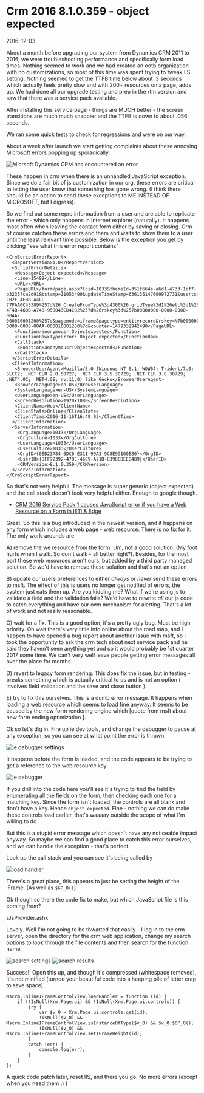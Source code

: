 # Crm 2016 8.1.0.359 - object expected

<div class='dt'>2016-12-03</div>

About a month before upgrading our system from Dynamics CRM 2011 to 2016, we were troubleshooting performance and specifically form load times. Nothing seemed to work and we had created an ootb organization with no customizations, so most of this time was spent trying to tweak IIS setting. Nothing seemed to get the [TTFB](https://en.wikipedia.org/wiki/Time_To_First_Byte) time below about .3 seconds which actually feels pretty slow and with 200+ resources on a page, adds up. We had done all our upgrade testing and prep in the rtm version and saw that there was a service pack available. 

After installing this service page - things are MUCH better - the screen transitions are much much snappier and the TTFB is down to about .056 seconds. 

We ran some quick tests to check for regressions and were on our way. 

About a week after launch we start getting complaints about these annoying Microsoft errors popping up sporadically. 

<img src='crm-has-encountered-an-error.png' alt='Micrsoft Dynamics CRM has encountered an error' />

These happen in crm when there is an unhandled JavaScript exception. Since we do a fair bit of js customization in our org, these errors are critical to letting the user know that something has gone wrong. (I think there should be an option to send these exceptions to ME INSTEAD OF MICROSOFT, but I digress).

So we find out some repro information from a user and are able to replicate the error - which only happens in internet explorer (naturally). It happens most often when leaving the contact form either by saving or closing. Crm of course catches these errors and them and waits to show them to a user until the least relevant time possible. Below is the exception you get by clicking "see what this error report contains"

<pre><code>&lt;CrmScriptErrorReport&gt;
  &lt;ReportVersion&gt;1.0&lt;/ReportVersion&gt;
  &lt;ScriptErrorDetails&gt;
   &lt;Message&gt;Object expected&lt;/Message&gt;
   &lt;Line&gt;15499&lt;/Line&gt;
   &lt;URL&gt;&lt;/URL&gt;
   &lt;PageURL&gt;/form/page.aspx?lcid=1033&amp;themeId=351f664e-a6d1-4733-1cf7-b3235fca2d91&amp;tstamp=11053490&amp;updateTimeStamp=636135147600972731&amp;userts=131237789654599814&amp;ver=-580792269#etc=1&amp;extraqs=%3f_CreateFromId%3d%257bE5321C35-CB2F-4EBB-A4CC-77FAA0C43389%257d%26_CreateFromType%3d4300%26_gridType%3d1%26etc%3d1%26id%3d%257b5DC1AD2E-4F4B-460D-A748-958043CD4CB2%257d%26rskey%3d%257b00000000-0000-0000-00AA-000010001200%257d&amp;pagemode=iframe&amp;pagetype=entityrecord&amp;rskey=%7b00000000-0000-0000-00AA-000010001200%7d&amp;counter=1479332942490&lt;/PageURL&gt;
   &lt;Function&gt;anonymousr:Objectexpected&lt;/Function&gt;
   &lt;FunctionRaw&gt;TypeError: Object expected&lt;/FunctionRaw&gt;
   &lt;CallStack&gt;
    &lt;Function&gt;anonymousr:Objectexpected&lt;/Function&gt;
   &lt;/CallStack&gt;
  &lt;/ScriptErrorDetails&gt;
  &lt;ClientInformation&gt;
   &lt;BrowserUserAgent&gt;Mozilla/5.0 (Windows NT 6.1; WOW64; Trident/7.0; SLCC2; .NET CLR 2.0.50727; .NET CLR 3.5.30729; .NET CLR 3.0.30729; .NET4.0C; .NET4.0E; rv:11.0) like Gecko&lt;/BrowserUserAgent&gt;
   &lt;BrowserLanguage&gt;en-US&lt;/BrowserLanguage&gt;
   &lt;SystemLanguage&gt;en-US&lt;/SystemLanguage&gt;
   &lt;UserLanguage&gt;en-US&lt;/UserLanguage&gt;
   &lt;ScreenResolution&gt;1920x1080&lt;/ScreenResolution&gt;
   &lt;ClientName&gt;Web&lt;/ClientName&gt;
   &lt;ClienState&gt;Online&lt;/ClienState&gt;
   &lt;ClientTime&gt;2016-11-16T16:49:03&lt;/ClientTime&gt;
  &lt;/ClientInformation&gt;
  &lt;ServerInformation&gt;
    &lt;OrgLanguage&gt;1033&lt;/OrgLanguage&gt;
    &lt;OrgCulture&gt;1033&lt;/OrgCulture&gt;
    &lt;UserLanguage&gt;1033&lt;/UserLanguage&gt;
    &lt;UserCulture&gt;1033&lt;/UserCulture&gt;
    &lt;OrgID&gt;{0ED23A84-6DC6-E311-99A3-9C8E99160E80}&lt;/OrgID&gt;
    &lt;UserID&gt;{BFF92392-470C-46C9-A71B-83988DEEB489}&lt;/UserID&gt;
    &lt;CRMVersion&gt;8.1.0.359&lt;/CRMVersion&gt;
  &lt;/ServerInformation&gt;
&lt;/CrmScriptErrorReport&gt;
</code></pre>

So that's not very helpful. The message is super generic (object expected) and the call stack doesn't look very helpful either. Enough to google though.

* [CRM 2016 Service Pack 1 causes JavaScript error if you have a Web Resource on a Form in IE11 & Edge](https://community.dynamics.com/crm/f/117/t/202648)

Great. So this is a bug introduced in the newest version, and it happens on any form which includes a web page - web resource. There is no fix for it. The only work-arounds are 

A) remove the we resource from the form. Um, not a good solution. (My foot hurts when I walk. So don't walk - all better right?). Besides, for the most part these web resources aren't ours, but added by a third party managed solution. So we'd have to remove these solution and that's not an option

B) update our users preferences to either *always* or *never* send these errors to msft. The effect of this is users no longer get notified of errors, the system just eats them up. Are you kidding me? What if we're using js to validate a field and the validation fails? We'd have to rewrite *all* our js code to catch everything and have our own mechanism for alerting. That's a lot of work and not really reasonable. 

C) wait for a fix. This is a good option, it's a pretty ugly bug. Must be high priority. Oh wait there's very little info online about the road map, and I happen to have opened a bug report about another issue with msft, so I took the opportunity to ask the crm tech about next service pack and he said they haven't seen anything yet and so it would probably be 1st quarter 2017 some time. We can't very well leave people getting error messages all over the place for months.

D) revert to legacy form rendering. This does fix the issue, but in testing - breaks something which is actually critical to us and is not an option ( involves field validation and the save and close button ). 

E) try to fix this ourselves. This is a dumb error message. It happens when loading a web resource which seems to load fine anyway. It seems to be caused by the new form rendering engine which [quote from msft about new form ending optimization ]. 

Ok so let's dig in. Fire up ie dev tools, and change the debugger to pause at any exception, so you can see at what point the error is thrown. 

<img src="ie-debugger-setting.png" alt="ie debugger settings" />

It happens before the form is loaded, and the code appears to be trying to get a reference to the web resource key. 

<img src="ie-debugger.png" alt="ie debugger" />

If you drill into the code here you'll see it's trying to find the field by enumerating all the fields on the form, then checking each one for a matching key. Since the form isn't loaded, the controls are all blank and don't have a key. Hence `object expected`. Fine - nothing we can do make these controls load earlier, that's waaaay outside the scope of what I'm willing to do.

But this is a stupid error message which doesn't have any noticeable impact anyway. So maybe we can find a good place to catch this error ourselves, and we can handle the exception - that's perfect. 

Look up the call stack and you can see it's being called by 

<img src="load-handler.png" alt="load handler" />

There's a great place, this appears to just be setting the height of the iFrame. (As well as `$6P_0()`) 

Ok though so there the code fix to make, but which JavaScript file is this coming from?

\JsProvider.ashx

Lovely. Well I'm not going to be thwarted that easily - I log in to the crm server, open the directory for the crm web application, change my search options to look through the file contents and then search for the function name. 

<img src="search-settings.png" alt="search settings" />
<img src="search-results.png" alt="search results" />

Success!!  Open this up, and though it's compressed (whitespace removed), it's not minified (turned your beautiful code into a heaping pile of letter crap to save space). 

<pre><code>Mscrm.InlineIFrameControlView.loadHandler = function (id) {
    if (!IsNull(Xrm.Page.ui) && !IsNull(Xrm.Page.ui.controls)) {
        try {
            var $v_0 = Xrm.Page.ui.controls.get(id);
            !IsNull($v_0) && Mscrm.InlineIFrameControlView.isInstanceOfType($v_0) && $v_0.$6P_0();
            !IsNull($v_0) && Mscrm.InlineIFrameControlView.setIFrameHeight(id);
        }
        catch (err) {
            console.log(err);
        }
    }
};
</code></pre>

A quick code patch later, reset IIS, and there you go. No more errors (except when you need them :) )
